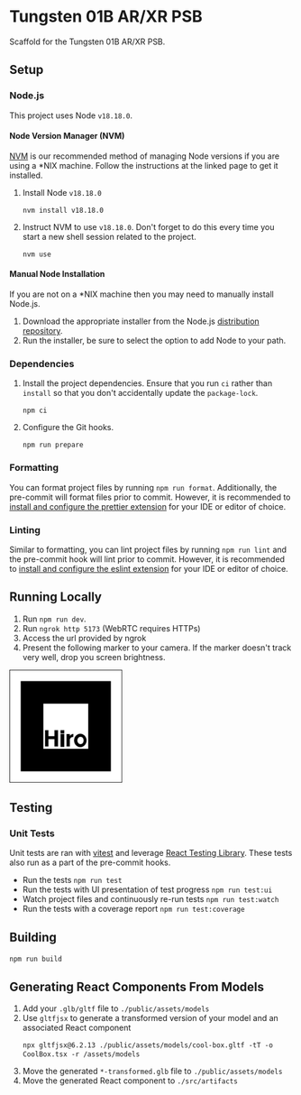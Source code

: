 # Tungsten 01B AR/XR PSB

Scaffold for the Tungsten 01B AR/XR PSB.

## Setup

### Node.js

This project uses Node `v18.18.0`.

#### Node Version Manager (NVM)

[NVM](https://github.com/nvm-sh/nvm) is our recommended method of managing Node versions if you are using a \*NIX
machine. Follow the instructions at the linked page to get it installed.

1. Install Node `v18.18.0`

   ```shell
   nvm install v18.18.0
   ```

2. Instruct NVM to use `v18.18.0`. Don't forget to do this every time you start a new shell session related to the
   project.

   ```shell
   nvm use
   ```

#### Manual Node Installation

If you are not on a \*NIX machine then you may need to manually install Node.js.

1. Download the appropriate installer from the Node.js [distribution repository](https://nodejs.org/dist/v18.18.0/).
2. Run the installer, be sure to select the option to add Node to your path.

### Dependencies

1. Install the project dependencies. Ensure that you run `ci` rather than `install` so that you don't accidentally
   update the `package-lock`.

   ```shell
   npm ci
   ```

2. Configure the Git hooks.

   ```shell
   npm run prepare
   ```

### Formatting

You can format project files by running `npm run format`. Additionally, the pre-commit will format files prior to
commit. However, it is recommended
to [install and configure the prettier extension](https://prettier.io/docs/en/editors.html) for your IDE or editor of
choice.

### Linting

Similar to formatting, you can lint project files by running `npm run lint` and the pre-commit hook will lint prior to
commit. However, it is recommended
to [install and configure the eslint extension](https://eslint.org/docs/latest/use/integrations) for your IDE or editor
of choice.

## Running Locally

1. Run `npm run dev`.
2. Run `ngrok http 5173` (WebRTC requires HTTPs)
3. Access the url provided by ngrok
4. Present the following marker to your camera. If the marker doesn't track very well, drop you screen brightness.

<img src="./public/assets/patt.png" width="200" height="200" />

## Testing

### Unit Tests

Unit tests are ran with [vitest](https://vitest.dev/) and leverage
[React Testing Library](https://testing-library.com/docs/react-testing-library/intro). These tests also run as a part of
the pre-commit hooks.

- Run the tests `npm run test`
- Run the tests with UI presentation of test progress `npm run test:ui`
- Watch project files and continuously re-run tests `npm run test:watch`
- Run the tests with a coverage report `npm run test:coverage`

## Building

```shell
npm run build
```

## Generating React Components From Models

1. Add your `.glb/gltf` file to `./public/assets/models`
2. Use `gltfjsx` to generate a transformed version of your model and an associated React component
   ```shell
   npx gltfjsx@6.2.13 ./public/assets/models/cool-box.gltf -tT -o CoolBox.tsx -r /assets/models
   ```
3. Move the generated `*-transformed.glb` file to `./public/assets/models`
4. Move the generated React component to `./src/artifacts`